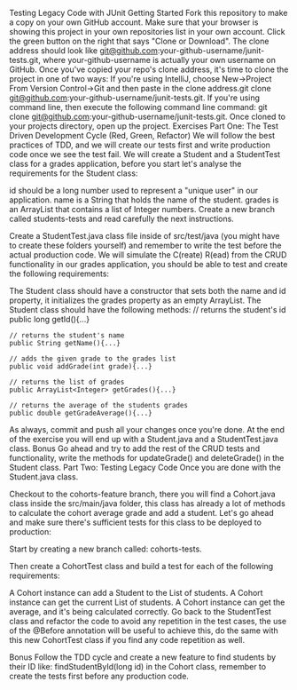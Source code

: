 Testing Legacy Code with JUnit
Getting Started
Fork this repository to make a copy on your own GitHub account.
Make sure that your browser is showing this project in your own repositories list in your own account.
Click the green button on the right that says "Clone or Download".
The clone address should look like git@github.com:your-github-username/junit-tests.git, where your-github-username is actually your own username on GitHub.
Once you've copied your repo's clone address, it's time to clone the project in one of two ways:
If you're using IntelliJ, choose New->Project From Version Control->Git and then paste in the clone address.git clone git@github.com:your-github-username/junit-tests.git.
If you're using command line, then execute the following command line command: git clone git@github.com:your-github-username/junit-tests.git.
Once cloned to your projects directory, open up the project.
Exercises
Part One: The Test Driven Development Cycle (Red, Green, Refactor)
We will follow the best practices of TDD, and we will create our tests first and write production code once we see the test fail. We will create a Student and a StudentTest class for a grades application, before you start let's analyse the requirements for the Student class:

id should be a long number used to represent a "unique user" in our application.
name is a String that holds the name of the student.
grades is an ArrayList that contains a list of Integer numbers.
Create a new branch called students-tests and read carefully the next instructions.

Create a StudentTest.java class file inside of src/test/java (you might have to create these folders yourself) and remember to write the test before the actual production code. We will simulate the C(reate) R(ead) from the CRUD functionality in our grades application, you should be able to test and create the following requirements:

The Student class should have a constructor that sets both the name and id property, it initializes the grades property as an empty ArrayList.
The Student class should have the following methods:
// returns the student's id
public long getId(){...}

    // returns the student's name
    public String getName(){...}

    // adds the given grade to the grades list
    public void addGrade(int grade){...}
  
    // returns the list of grades
    public ArrayList<Integer> getGrades(){...}

    // returns the average of the students grades
    public double getGradeAverage(){...}
As always, commit and push all your changes once you're done.
At the end of the exercise you will end up with a Student.java and a StudentTest.java class.
Bonus
Go ahead and try to add the rest of the CRUD tests and functionality, write the methods for updateGrade() and deleteGrade() in the Student class.
Part Two: Testing Legacy Code
Once you are done with the Student.java class.

Checkout to the cohorts-feature branch, there you will find a Cohort.java class inside the src/main/java folder, this class has already a lot of methods to calculate the cohort average grade and add a student. Let's go ahead and make sure there's sufficient tests for this class to be deployed to production:

Start by creating a new branch called: cohorts-tests.

Then create a CohortTest class and build a test for each of the following requirements:

A Cohort instance can add a Student to the List of students.
A Cohort instance can get the current List of students.
A Cohort instance can get the average, and it's being calculated correctly.
Go back to the StudentTest class and refactor the code to avoid any repetition in the test cases, the use of the @Before annotation will be useful to achieve this, do the same with this new CohortTest class if you find any code repetition as well.

Bonus
Follow the TDD cycle and create a new feature to find students by their ID like: findStudentById(long id) in the Cohort class, remember to create the tests first before any production code.